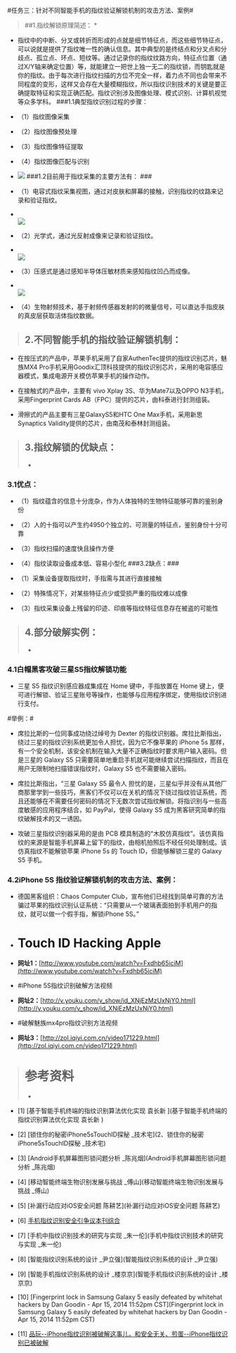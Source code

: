 #任务三：针对不同智能手机的指纹验证解锁机制的攻击方法、案例#

> ##1.指纹解锁原理简述：
> *

- 指纹中的中断、分叉或转折而形成的点就是细节特征点，而这些细节特征点，可以说就是提供了指纹唯一性的确认信息。其中典型的是终结点和分叉点和分歧点、孤立点、环点、短纹等。通过记录你的指纹纹路方向，特征点位置（通过X/Y轴来确定位置）等，就能建立一把世上独一无二的指纹锁，而钥匙就是你的指纹。由于每次进行指纹扫描的方位不完全一样，着力点不同也会带来不同程度的变形，这样又会存在大量模糊指纹，所以指纹识别技术的关键是要正确提取特征和实现正确匹配。指纹识别涉及图像处理、模式识别、计算机视觉等众多学科。
###1.1典型指纹识别过程的步骤：

- （1）指纹图像采集

- （2）指纹图像预处理
- （3）指纹图像特征提取

- （4）指纹图像匹配与识别
- ![](https://github.com/bff95521/Fingerprint/blob/master/14-10-18-11%20-%20%E5%89%AF%E6%9C%AC.jpg)
###1.2目前用于指纹采集的主要方法有： ###

- （1）电容式指纹采集视图，通过对皮肤和屏幕的接触，识别指纹的纹路来记录和验证指纹。
- </br>![](https://github.com/bff95521/Fingerprint/blob/master/14-25-56-4-%E5%89%AF%E6%9C%AC.jpg)
- （2）光学式，通过光反射成像来记录和验证指纹。
- </br>![](https://github.com/bff95521/Fingerprint/blob/master/14-26-01-43%20-%20%E5%89%AF%E6%9C%AC.jpg)
- （3）压感式是通过感知半导体压敏材质来感知指纹凹凸而成像。
- </br>![](https://github.com/bff95521/Fingerprint/blob/master/14-33-04-58%20-%20%E5%89%AF%E6%9C%AC.jpg)

- （4）生物射频技术，基于射频传感器发射的的微量信号，可以直达手指皮肤的真皮层获取活体指纹数据。
> ## 2.不同智能手机的指纹验证解锁机制： ##

- 在按压式的产品中，苹果手机采用了自家AuthenTec提供的指纹识别芯片，魅族MX4 Pro手机采用Goodix汇顶科技提供的指纹识别芯片，采用的电容感应器模式，集成电源开关模仿苹果手机的操作动作。

- 在接触式的产品中，主要有 vivo Xplay 3S、华为Mate7以及OPPO N3手机，采用Fingerprint Cards AB（FPC）提供的芯片，由科泰进行封测组装。

- 滑擦式的产品主要有三星GalaxyS5和HTC One Max手机，采用新思Synaptics Validity提供的芯片，由南茂和泰林封测组装。
> ## 3.指纹解锁的优缺点： ##
> *

### 3.1优点： ###
- （1）指纹蕴含的信息十分庞杂，作为人体独特的生物特征能够可靠的鉴别身份

- （2）人的十指可以产生约4950个独立的、可测量的特征点，鉴别身份十分可靠

- （3）指纹扫描的速度快且操作方便
- （4）指纹读取设备成本低、容易小型化
###3.2缺点：###

- （1）采集设备提取指纹时，手指需与其进行直接接触

- （2）特殊情况下，对某些特征点少或受损严重的指纹难以成像
- （3）指纹采集设备上残留的印迹、印痕等指纹特征信息存在被盗的可能性
> ## 4.部分破解实例： ##
> *
### 4.1白帽黑客攻破三星S5指纹解锁功能 ###
- 三星 S5 指纹识别感应器成集成在 Home 键中，手指放置在 Home 键上，便可进行解锁、验证三星账号等操作，也能够与应用程序绑定，使用指纹识别进行支付。


#举例：#

- 席拉比斯的一位同事成功绕过绰号为 Dexter 的指纹识别器。席拉比斯指出，绕过三星的指纹识别系统更加令人担忧，因为它不像苹果的 iPhone 5s 那样，有一个安全机制，该安全机制在输入大量不正确指纹时要求用户输入密码。但是三星的 Galaxy S5 只需要简单地重启手机就可能继续尝试扫描指纹，而且在用户无限制地扫描错误指纹时，Galaxy S5 也不需要输入密码。
- 席拉比斯指出，“三星 Galaxy S5 最令人 担忧的是，三星似乎并没有从其他厂商那里学到一些技巧，黑客们不仅可以在关机的情况下绕过指纹验证系统，而且还能够在不需要任何密码的情况下无数次尝试指纹解锁。将指识别与一些高度敏感的应用程序结合，如 PayPal，使得 Galaxy S5 成为黑客研究简单的指纹破解技术的又一诱因。

- 攻破三星指纹识别器采用的是由 PCB 模具制造的“木胶仿真指纹”。该仿真指纹的来源是智能手机屏幕上留下的指纹，由相机拍照后不经任何处理制成。该仿真指纹不能解锁苹果 iPhone 5s 的 Touch ID，但能够解锁三星的 Galaxy S5 手机。
### 4.2iPhone 5S 指纹验证解锁机制的攻击方法、案例： ###
- 德国黑客组织：Chaos Computer Club，宣布他们已经找到简单可靠的方法骗过苹果的指纹识别认证系统：“只需要从一个玻璃表面拍到手机用户的指纹，就可以做一个假手指，解锁iPhone 5S。” 




- # Touch ID Hacking Apple 


- **网址1：**[http://www.youtube.com/watch?v=Fxdhb65iciM](http://www.youtube.com/watch?v=Fxdhb65iciM)


- #iPhone 5S指纹识别破解方法视频

- **网址2：**[http://v.youku.com/v_show/id_XNjEzMzUxNjY0.html](http://v.youku.com/v_show/id_XNjEzMzUxNjY0.html)


- #破解魅族mx4pro指纹识别方法视频


- **网址3：**[http://zol.iqiyi.com.cn/video171229.html](http://zol.iqiyi.com.cn/video171229.html)

> # 参考资料
> *





- [1] [基于智能手机终端的指纹识别算法优化实现 袁长新 ](基于智能手机终端的指纹识别算法优化实现 袁长新 )


- [2] [锁住你的秘密iPhone5sTouchID探秘 _技术宅](2、锁住你的秘密iPhone5sTouchID探秘 _技术宅)




- [3] [Android手机屏幕图形锁问题分析 _陈兆烟](Android手机屏幕图形锁问题分析 _陈兆烟)


- [4] [移动智能终端生物识别发展与挑战 _傅山](移动智能终端生物识别发展与挑战 _傅山)


- [5] [补漏行动应对iOS安全问题 陈耕艺](补漏行动应对iOS安全问题 陈耕艺)


- [6] [手机指纹识别安全引争议本刊综合](手机指纹识别安全引争议本刊综合)


- [7] [手机中指纹识别技术的研究与实现 _朱一伦](手机中指纹识别技术的研究与实现 _朱一伦)


- [8] [智能指纹识别系统的设计 _尹立强](智能指纹识别系统的设计 _尹立强)


- [9] [智能手机指纹识别系统的设计 _楼京京](智能手机指纹识别系统的设计 _楼京京)


- [10] [Fingerprint lock in Samsung Galaxy 5 easily defeated by whitehat hackers  by Dan Goodin - Apr 15, 2014 11:52pm CST](Fingerprint lock in Samsung Galaxy 5 easily defeated by whitehat hackers  by Dan Goodin - Apr 15, 2014 11:52pm CST)


- [11] [品玩--iPhone指纹识别被破解这事儿，和安全无关、煎蛋--iPhone指纹识别已被破解](品玩--iPhone指纹识别被破解这事儿，和安全无关、煎蛋--iPhone指纹识别已被破解)
